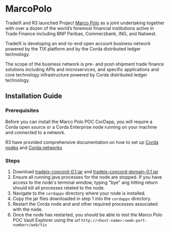 # MarcoPolo

TradeIX and R3 launched Project [Marco Polo](https://tradeix.com/r3-tradeix-develop-blockchain-solution-open-account-trade-finance/) as a joint undertaking together with over a dozen of the world’s foremost financial institutions active in Trade Finance including BNP Paribas, Commerzbank, ING, and Natwest.

TradeIX is developing an end-to-end open account business network powered by the TIX platform and by the Corda distributed ledger technology.

The scope of the business network is pre- and post-shipment trade finance solutions including APIs and microservices, and specific applications and core technology infrastructure powered by Corda distributed ledger technology.

## Installation Guide

### Prerequisites

Before you can install the Marco Polo POC CorDapp, you will require a Corda open source or a Corda Enterprise node running on your machine and connected to a network.

R3 have provided comprehensive documentation on how to set up [Corda nodes](https://docs.corda.net/corda-nodes-index.html) and [Corda networks](https://docs.corda.net/corda-networks-index.html)

### Steps

1. Download [tradeix-concord-0.1.jar](https://github.com/TradeIX-Limited/MarcoPolo/raw/master/poc/tradeix-concord-0.1.jar) and [tradeix-concord-domain-0.1.jar](https://github.com/TradeIX-Limited/MarcoPolo/raw/master/poc/tradeix-concord-domain-0.1.jar)
2. Ensure all running java processes for the node are stopped. If you have access to the node's terminal window, typing "bye" ang hitting return should kill all processes related to the node.
3. Navigate to the `cordapps` directory where your node is installed.
4. Copy the jar files downloaded in step 1 into the `cordapps` directory.
5. Restart the Corda node and and other required processes associated with the node.
6. Once the node has restarted, you should be able to test the Marco Polo POC Vault Explorer using the url `http://<host-name>:<web-port-number>/web/tix`